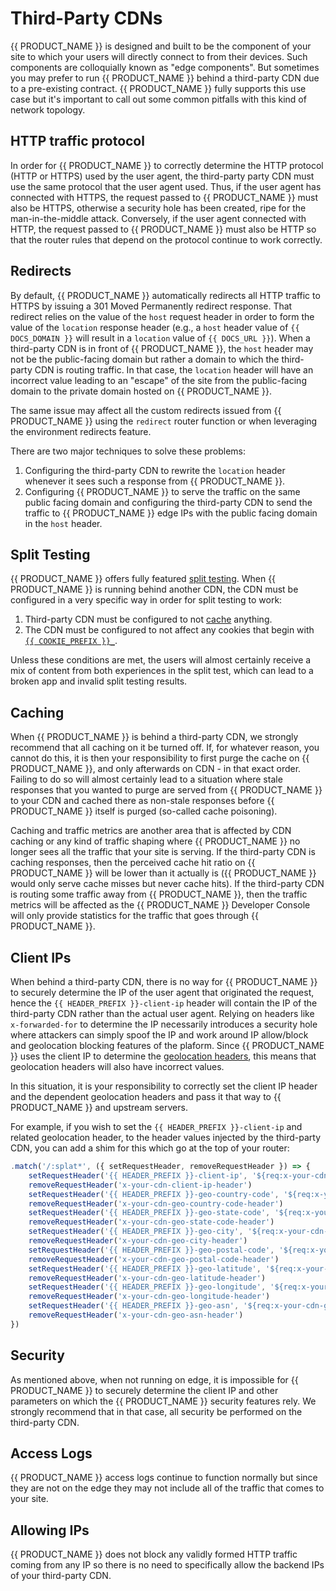 # Third-Party CDNs

{{ PRODUCT_NAME }} is designed and built to be the component of your site to which your users will directly connect to from their devices. Such components are colloquially known as "edge components". But sometimes you may prefer to run {{ PRODUCT_NAME }} behind a third-party CDN due to a pre-existing contract. {{ PRODUCT_NAME }} fully supports this use case but it's important to call out some common pitfalls with this kind of network topology.

## HTTP traffic protocol

In order for {{ PRODUCT_NAME }} to correctly determine the HTTP protocol (HTTP or HTTPS) used by the user agent, the third-party party CDN must use the same protocol that the user agent used. Thus, if the user agent has connected with HTTPS, the request passed to {{ PRODUCT_NAME }} must also be HTTPS, otherwise a security hole has been created, ripe for the man-in-the-middle attack. Conversely, if the user agent connected with HTTP, the request passed to {{ PRODUCT_NAME }} must also be HTTP so that the router rules that depend on the protocol continue to work correctly.

## Redirects

By default, {{ PRODUCT_NAME }} automatically redirects all HTTP traffic to HTTPS by issuing a 301 Moved Permanently redirect response. That redirect relies on the value of the `host` request header in order to form the value of the `location` response header (e.g., a `host` header value of `{{ DOCS_DOMAIN }}` will result in a `location` value of `{{ DOCS_URL }}`). When a third-party CDN is in front of {{ PRODUCT_NAME }}, the `host` header may not be the public-facing domain but rather a domain to which the third-party CDN is routing traffic. In that case, the `location` header will have an incorrect value leading to an "escape" of the site from the public-facing domain to the private domain hosted on {{ PRODUCT_NAME }}. 

The same issue may affect all the custom redirects issued from {{ PRODUCT_NAME }} using the `redirect` router function or when leveraging the environment redirects feature.

There are two major techniques to solve these problems:

1. Configuring the third-party CDN to rewrite the `location` header whenever it sees such a response from {{ PRODUCT_NAME }}.
2. Configuring {{ PRODUCT_NAME }} to serve the traffic on the same public facing domain and configuring the third-party CDN to send the traffic to {{ PRODUCT_NAME }} edge IPs with the public facing domain in the `host` header.

## Split Testing

{{ PRODUCT_NAME }} offers fully featured [split testing](/guides/split_testing). When {{ PRODUCT_NAME }} is running behind another CDN, the CDN must be configured in a very specific way in order for split testing to work:

1. Third-party CDN must be configured to not [cache](#section_caching) anything.
2. The CDN must be configured to not affect any cookies that begin with [`{{ COOKIE_PREFIX }}_`](split_testing#section_how_requests_are_routed).

Unless these conditions are met, the users will almost certainly receive a mix of content from both experiences in the split test, which can lead to a broken app and invalid split testing results.

## Caching

When {{ PRODUCT_NAME }} is behind a third-party CDN, we strongly recommend that all caching on it be turned off. If, for whatever reason, you cannot do this, it is then your responsibility to first purge the cache on {{ PRODUCT_NAME }}, and only afterwards on CDN - in that exact order. Failing to do so will almost certainly lead to a situation where stale responses that you wanted to purge are served from {{ PRODUCT_NAME }} to your CDN and cached there as non-stale responses before {{ PRODUCT_NAME }} itself is purged (so-called cache poisoning).

Caching and traffic metrics are another area that is affected by CDN caching or any kind of traffic shaping where {{ PRODUCT_NAME }} no longer sees all the traffic that your site is serving. If the third-party CDN is caching responses, then the perceived cache hit ratio on {{ PRODUCT_NAME }} will be lower than it actually is ({{ PRODUCT_NAME }} would only serve cache misses but never cache hits). If the third-party CDN is routing some traffic away from {{ PRODUCT_NAME }}, then the traffic metrics will be affected as the {{ PRODUCT_NAME }} Developer Console will only provide statistics for the traffic that goes through {{ PRODUCT_NAME }}.

## Client IPs

When behind a third-party CDN, there is no way for {{ PRODUCT_NAME }} to securely determine the IP of the user agent that originated the request, hence the `{{ HEADER_PREFIX }}-client-ip` header will contain the IP of the third-party CDN rather than the actual user agent. Relying on headers like `x-forwarded-for` to determine the IP necessarily introduces a security hole where attackers can simply spoof the IP and work around IP allow/block and geolocation blocking features of the plaform. Since {{ PRODUCT_NAME }} uses the client IP to determine the [geolocation headers](/guides/request_headers#section_geolocation_headers), this means that geolocation headers will also have incorrect values.

In this situation, it is your responsibility to correctly set the client IP header and the dependent geolocation headers and pass it that way to {{ PRODUCT_NAME }} and upstream servers.

For example, if you wish to set the `{{ HEADER_PREFIX }}-client-ip` and related geolocation header, to the header values injected by the third-party CDN, you can add a shim for this which go at the top of your router:

```js
.match('/:splat*', ({ setRequestHeader, removeRequestHeader }) => {
    setRequestHeader('{{ HEADER_PREFIX }}-client-ip', '${req:x-your-cdn-client-ip-header}')
    removeRequestHeader('x-your-cdn-client-ip-header')
    setRequestHeader('{{ HEADER_PREFIX }}-geo-country-code', '${req:x-your-cdn-geo-country-code-header}')
    removeRequestHeader('x-your-cdn-geo-country-code-header')
    setRequestHeader('{{ HEADER_PREFIX }}-geo-state-code', '${req:x-your-cdn-geo-state-code-header}')
    removeRequestHeader('x-your-cdn-geo-state-code-header')
    setRequestHeader('{{ HEADER_PREFIX }}-geo-city', '${req:x-your-cdn-geo-city-header}')
    removeRequestHeader('x-your-cdn-geo-city-header')
    setRequestHeader('{{ HEADER_PREFIX }}-geo-postal-code', '${req:x-your-cdn-geo-postal-code-header}')
    removeRequestHeader('x-your-cdn-geo-postal-code-header')
    setRequestHeader('{{ HEADER_PREFIX }}-geo-latitude', '${req:x-your-cdn-geo-latitude-header}')
    removeRequestHeader('x-your-cdn-geo-latitude-header')
    setRequestHeader('{{ HEADER_PREFIX }}-geo-longitude', '${req:x-your-cdn-geo-longitude-header}')
    removeRequestHeader('x-your-cdn-geo-longitude-header')
    setRequestHeader('{{ HEADER_PREFIX }}-geo-asn', '${req:x-your-cdn-geo-asn-header}')
    removeRequestHeader('x-your-cdn-geo-asn-header')
})
```

## Security

As mentioned above, when not running on edge, it is impossible for {{ PRODUCT_NAME }} to securely determine the client IP and other parameters on which the {{ PRODUCT_NAME }} security features rely. We strongly recommend that in that case, all security be performed on the third-party CDN.

## Access Logs

{{ PRODUCT_NAME }} access logs continue to function normally but since they are not on the edge they may not include all of the traffic that comes to your site.

## Allowing IPs

{{ PRODUCT_NAME }} does not block any validly formed HTTP traffic coming from any IP so there is no need to specifically allow the backend IPs of your third-party CDN.
